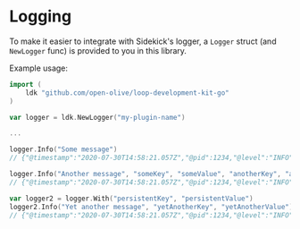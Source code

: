 # Logging

To make it easier to integrate with Sidekick's logger, a `Logger` struct (and `NewLogger` func) is provided to you in this library.

Example usage:

```go
import (
    ldk "github.com/open-olive/loop-development-kit-go"
)

var logger = ldk.NewLogger("my-plugin-name")

...

logger.Info("Some message")
// {"@timestamp":"2020-07-30T14:58:21.057Z","@pid":1234,"@level":"INFO","@module":"my-plugin-name","@message":"Some message"}

logger.Info("Another message", "someKey", "someValue", "anotherKey", "anotherValue")
// {"@timestamp":"2020-07-30T14:58:21.057Z","@pid":1234,"@level":"INFO","@module":"my-plugin-name","@message":"Another message","anotherKey":"anotherValue","someKey":"someValue"}

var logger2 = logger.With("persistentKey", "persistentValue")
logger2.Info("Yet another message", "yetAnotherKey", "yetAnotherValue")
// {"@timestamp":"2020-07-30T14:58:21.057Z","@pid":1234,"@level":"INFO","@module":"my-plugin-name","@message":"Yet another message","persistentKey":"persistentValue","yetAnotherKey":"yetAnotherValue"}
```
